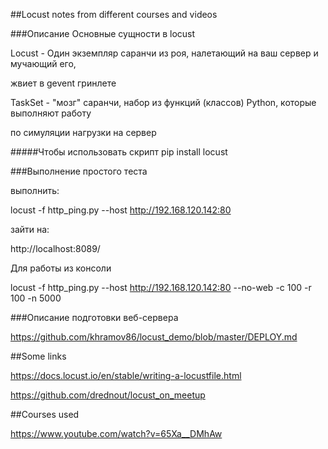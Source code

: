 ##Locust notes from different courses and videos


###Описание
Основные сущности в locust

Locust - Один экземпляр саранчи из роя, налетающий на ваш сервер и мучающий его,

жвиет в gevent гринлете

TaskSet - "мозг" саранчи, набор из функций (классов) Python, которые выполняют работу

по симуляции нагрузки на сервер

#####Чтобы использовать скрипт
pip install locust

###Выполнение простого теста

выполнить:

locust -f http_ping.py --host http://192.168.120.142:80

зайти на:

http://localhost:8089/

Для работы из консоли

locust -f http_ping.py --host http://192.168.120.142:80 --no-web -c 100 -r 100 -n 5000

###Описание подготовки веб-сервера

https://github.com/khramov86/locust_demo/blob/master/DEPLOY.md

##Some links

https://docs.locust.io/en/stable/writing-a-locustfile.html

https://github.com/drednout/locust_on_meetup

##Courses used

https://www.youtube.com/watch?v=65Xa__DMhAw
 
